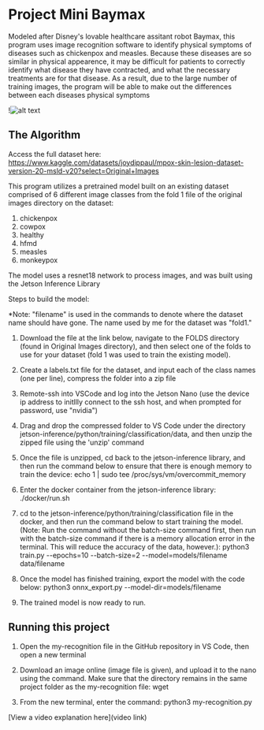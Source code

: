 # Project Mini Baymax

Modeled after Disney's lovable healthcare assitant robot Baymax, this program uses image recognition software to identify physical symptoms of diseases such as chickenpox and measles. Because these diseases are so similar in physical appearence, it may be difficult for patients to correctly identify what disease they have contracted, and what the necessary treatments are for that disease. As a result, due to the large number of training images, the program will be able to make out the differences between each diseases physical symptoms

!![alt text](CHP_50_01.jpg)

## The Algorithm

Access the full dataset here: https://www.kaggle.com/datasets/joydippaul/mpox-skin-lesion-dataset-version-20-msld-v20?select=Original+Images

This program utilizes a pretrained model built on an existing dataset comprised of 6 different image classes from the fold 1 file of the original images directory on the dataset:
1. chickenpox
2. cowpox
3. healthy
4. hfmd
5. measles
6. monkeypox

The model uses a resnet18 network to process images, and was built using the Jetson Inference Library

Steps to build the model:

*Note: "filename" is used in the commands to denote where the dataset name should have gone. The name used by me for the dataset was "fold1."

1. Download the file at the link below, navigate to the FOLDS directory (found in Original Images directory), and then select one of the folds to use for your dataset (fold 1 was used to train the existing model).

2. Create a labels.txt file for the dataset, and input each of the class names (one per line), compress the folder into a zip file

3. Remote-ssh into VSCode and log into the Jetson Nano (use the device ip address to initllly connect to the ssh host, and when prompted for password, use "nvidia") 

4. Drag and drop the compressed folder to VS Code under the directory jetson-inference/python/training/classification/data, and then unzip the zipped file using the 'unzip' command

5. Once the file is unzipped, cd back to the jetson-inference library, and then run the command below to ensure that there is enough memory to train the device:
        echo 1 | sudo tee /proc/sys/vm/overcommit_memory

6. Enter the docker container from the jetson-inference library: ./docker/run.sh

7. cd to the jetson-inference/python/training/classification file in the docker, and then run the command below to start training the model. (Note: Run the command without the batch-size command first, then run with the batch-size command if there is a memory allocation error in the terminal. This will reduce the accuracy of the data, however.):
        python3 train.py --epochs=10 --batch-size=2 --model=models/filename data/filename

8. Once the model has finished training, export the model with the code below:
        python3 onnx_export.py --model-dir=models/filename

9. The trained model is now ready to run.

## Running this project

1. Open the my-recognition file in the GitHub repository in VS Code, then open a new terminal

2. Download an image online (image file is given), and upload it to the nano using the command. Make sure that the directory remains in the same project folder as the my-recognition file:
        wget 

3. From the new terminal, enter the command:
        python3 my-recognition.py 

[View a video explanation here](video link)
